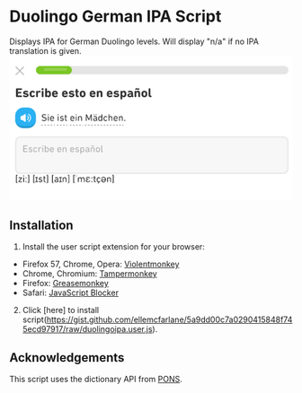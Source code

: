 # Duolingo German IPA Script
Displays IPA for German Duolingo levels. Will display "n/a" if no IPA translation is given.
![Alt text](https://github.com/ellemcfarlane/duolingoipa/blob/master/screenshots/duolingoipascrnsht.png?raw=true)
## Installation
1. Install the user script extension for your browser:
 * Firefox 57, Chrome, Opera: [Violentmonkey](https://violentmonkey.github.io/get-it/)
 * Chrome, Chromium: [Tampermonkey](https://chrome.google.com/webstore/detail/tampermonkey/dhdgffkkebhmkfjojejmpbldmpobfkfo?hl=en)
 * Firefox: [Greasemonkey](https://addons.mozilla.org/en-US/firefox/addon/greasemonkey/)
 * Safari: [JavaScript Blocker](http://javascript-blocker.toggleable.com/)
2. Click [here] to install script(https://gist.github.com/ellemcfarlane/5a9dd00c7a0290415848f745ecd97917/raw/duolingoipa.user.js).

## Acknowledgements
This script uses the dictionary API from [PONS](https://en.pons.com/p/online-dictionary/developers/api).
